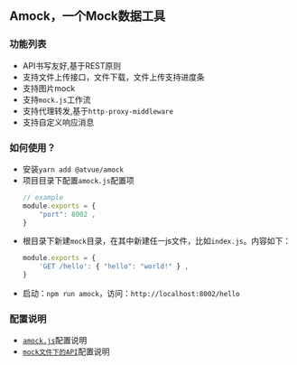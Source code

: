 
## Amock，一个Mock数据工具

### 功能列表
- API书写友好,基于REST原则
- 支持文件上传接口，文件下载，文件上传支持进度条
- 支持图片mock
- 支持`mock.js`工作流
- 支持代理转发,基于`http-proxy-middleware`
- 支持自定义响应消息

### 如何使用？

- 安装`yarn add @atvue/amock`
- 项目目录下配置`amock.js`配置项
    ```javascript
    // example
    module.exports = {
        "port": 8002 ,
    }
    ```
- 根目录下新建`mock`目录，在其中新建任一js文件，比如`index.js`。内容如下：
    ```javascript
    module.exports = {
        'GET /hello': { "hello": "world!" } ,
    }
    ```
- 启动：`npm run amock`，访问：`http://localhost:8002/hello`


### 配置说明

- [`amock.js`](./doc/config.md)配置说明
- [`mock文件下的API`](./doc/api.md)配置说明